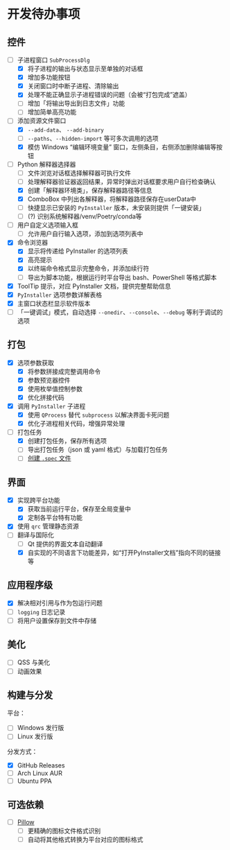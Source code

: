 # 开发待办事项

## 控件

- [ ] 子进程窗口 `SubProcessDlg`
    - [x] 将子进程的输出与状态显示至单独的对话框
    - [x] 增加多功能按钮
    - [x] 关闭窗口时中断子进程、清除输出
    - [x] 处理不能正确显示子进程错误的问题（会被“打包完成”遮盖）
    - [ ] 增加「将输出导出到日志文件」功能
    - [ ] 增加简单高亮功能
- [ ] 添加资源文件窗口
    - [x] `--add-data`、 `--add-binary`
    - [ ] `--paths`、`--hidden-import` 等可多次调用的选项
    - [x] 模仿 Windows “编辑环境变量” 窗口，左侧条目，右侧添加删除编辑等按钮
- [ ] Python 解释器选择器
    - [ ] 文件浏览对话框选择解释器可执行文件
    - [ ] 处理解释器验证器返回结果，异常时弹出对话框要求用户自行检查确认
    - [x] 创建「解释器环境类」，保存解释器路径等信息
    - [x] ComboBox 中列出各解释器，将解释器路径保存在userData中
    - [ ] 快捷显示已安装的 `PyInstaller` 版本，未安装则提供「一键安装」
    - [ ] (?) 识别系统解释器/venv/Poetry/conda等
- [ ] 用户自定义选项输入框
    - [ ] 允许用户自行输入选项，添加到选项列表中
- [x] 命令浏览器
    - [x] 显示将传递给 PyInstaller 的选项列表
    - [x] 高亮提示
    - [x] 以终端命令格式显示完整命令，并添加续行符
    - [ ] 导出为脚本功能，根据运行时平台导出 bash、PowerShell 等格式脚本
- [x] ToolTip 提示，对应 PyInstaller 文档，提供完整帮助信息
- [x] `PyInstaller` 选项参数详解表格
- [x] 主窗口状态栏显示软件版本
- [ ] 「一键调试」模式，自动选择 `--onedir`、`--console`、`--debug` 等利于调试的选项

## 打包

- [x] 选项参数获取
    - [x] 将参数拼接成完整调用命令
    - [x] 参数预览器控件
    - [x] 使用枚举值控制参数
    - [x] 优化拼接代码
- [x] 调用 `PyInstaller` 子进程
    - [x] 使用 `QProcess` 替代 `subprocess` 以解决界面卡死问题
    - [x] 优化子进程相关代码，增强异常处理
- [ ] 打包任务
    - [x] 创建打包任务，保存所有选项
    - [ ] 导出打包任务（json 或 yaml 格式）与加载打包任务
    - [ ] [创建 `.spec` 文件](https://pyinstaller.org/en/stable/man/pyi-makespec.html)

## 界面

- [x] 实现跨平台功能
    - [x] 获取当前运行平台，保存至全局变量中
    - [x] 定制各平台特有功能
- [x] 使用 `qrc` 管理静态资源
- [ ] 翻译与国际化
    - [ ] Qt 提供的界面文本自动翻译
    - [x] 自实现的不同语言下功能差异，如“打开PyInstaller文档”指向不同的链接等

## 应用程序级

- [x] 解决相对引用与作为包运行问题
- [ ] `logging` 日志记录
- [ ] 将用户设置保存到文件中存储

## 美化

- [ ] QSS 与美化
- [ ] 动画效果

## 构建与分发

平台：

- [ ] Windows 发行版
- [ ] Linux 发行版

分发方式：

- [x] GitHub Releases
- [ ] Arch Linux AUR
- [ ] Ubuntu PPA

## 可选依赖

- [ ] [Pillow](https://python-pillow.org/)
  - [ ] 更精确的图标文件格式识别
  - [ ] 自动将其他格式转换为平台对应的图标格式
